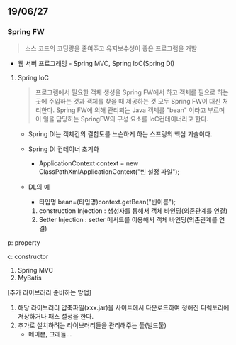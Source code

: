 ## 19/06/27

### Spring FW

> 소스 코드의 코딩량을 줄여주고 유지보수성이 좋은 프로그램을 개발

- 웹 서버 프로그래밍 - Spring MVC, Spring IoC(Spring DI)



1. Spring IoC

   > 프로그램에서 필요한 객체 생성을 Spring FW에서 하고 객체를 필요로 하는 곳에 주입하는 것과 객체를 찾을 때 제공하는 것 모두 Spring FW이 대신 처리한다. Spring FW에 의해 관리되는 Java 객체를 "bean" 이라고 부르며 이 일을 담당하는 SpringFW의 구성 요소를 IoC컨테이너라고 한다.

   - Spring DI는 객체간의 결합도를 느슨하게 하는 스프링의 핵심 기술이다.

   - Spring DI 컨테이너 초기화

     - ApplicationContext context = new ClassPathXmlApplicationContext("빈 설정 파일");

   - DL의 예

     - 타입명 bean=(타입명)context.getBean("빈이름");

     1. construction Injection : 생성자를 통해서 객체 바인딩(의존관계를 연결)
     2. Setter Injection : setter 메서드를 이용해서 객체 바인딩(의존관계를 연결)



p: property

c: constructor

1. Spring MVC
2. MyBatis



[추가 라이브러리 준비하는 방법]

1. 해당 라이브러리 압축파일(xxx.jar)을 사이트에서 다운로드하여 정해진 디렉토리에 저장하거나 패스 설정을 한다. 
2. 추가로 설치하려는 라이브러리들을 관리해주는 툴(빌드툴)
   - 메이븐, 그래들...

